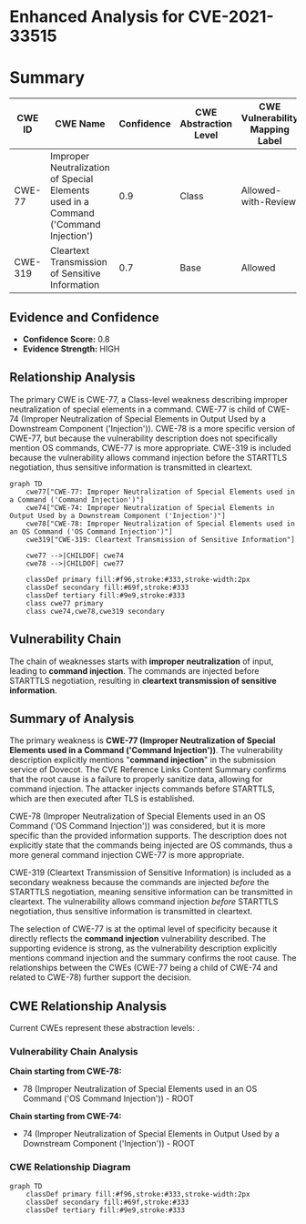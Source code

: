# Enhanced Analysis for CVE-2021-33515

# Summary
| CWE ID | CWE Name | Confidence | CWE Abstraction Level | CWE Vulnerability Mapping Label | CWE-Vulnerability Mapping Notes |
|---|---|---|---|---|---|
| CWE-77 | Improper Neutralization of Special Elements used in a Command ('Command Injection') | 0.9 | Class | Allowed-with-Review | Primary CWE |
| CWE-319 | Cleartext Transmission of Sensitive Information | 0.7 | Base | Allowed | Secondary Candidate |

## Evidence and Confidence

*   **Confidence Score:** 0.8
*   **Evidence Strength:** HIGH

## Relationship Analysis
The primary CWE is CWE-77, a Class-level weakness describing improper neutralization of special elements in a command. CWE-77 is child of CWE-74 (Improper Neutralization of Special Elements in Output Used by a Downstream Component ('Injection')). CWE-78 is a more specific version of CWE-77, but because the vulnerability description does not specifically mention OS commands, CWE-77 is more appropriate. CWE-319 is included because the vulnerability allows command injection before the STARTTLS negotiation, thus sensitive information is transmitted in cleartext.

```mermaid
graph TD
    cwe77["CWE-77: Improper Neutralization of Special Elements used in a Command ('Command Injection')"]
    cwe74["CWE-74: Improper Neutralization of Special Elements in Output Used by a Downstream Component ('Injection')"]
    cwe78["CWE-78: Improper Neutralization of Special Elements used in an OS Command ('OS Command Injection')"]
    cwe319["CWE-319: Cleartext Transmission of Sensitive Information"]
    
    cwe77 -->|CHILDOF| cwe74
    cwe78 -->|CHILDOF| cwe77
    
    classDef primary fill:#f96,stroke:#333,stroke-width:2px
    classDef secondary fill:#69f,stroke:#333
    classDef tertiary fill:#9e9,stroke:#333
    class cwe77 primary
    class cwe74,cwe78,cwe319 secondary
```

## Vulnerability Chain
The chain of weaknesses starts with **improper neutralization** of input, leading to **command injection**. The commands are injected before STARTTLS negotiation, resulting in **cleartext transmission of sensitive information**.

## Summary of Analysis
The primary weakness is **CWE-77 (Improper Neutralization of Special Elements used in a Command ('Command Injection'))**. The vulnerability description explicitly mentions "**command injection**" in the submission service of Dovecot. The CVE Reference Links Content Summary confirms that the root cause is a failure to properly sanitize data, allowing for command injection. The attacker injects commands before STARTTLS, which are then executed after TLS is established.

CWE-78 (Improper Neutralization of Special Elements used in an OS Command ('OS Command Injection')) was considered, but it is more specific than the provided information supports. The description does not explicitly state that the commands being injected are OS commands, thus a more general command injection CWE-77 is more appropriate.

CWE-319 (Cleartext Transmission of Sensitive Information) is included as a secondary weakness because the commands are injected *before* the STARTTLS negotiation, meaning sensitive information can be transmitted in cleartext. The vulnerability allows command injection *before* STARTTLS negotiation, thus sensitive information is transmitted in cleartext.

The selection of CWE-77 is at the optimal level of specificity because it directly reflects the **command injection** vulnerability described. The supporting evidence is strong, as the vulnerability description explicitly mentions command injection and the summary confirms the root cause. The relationships between the CWEs (CWE-77 being a child of CWE-74 and related to CWE-78) further support the decision.


## CWE Relationship Analysis

Current CWEs represent these abstraction levels: .


### Vulnerability Chain Analysis

**Chain starting from CWE-78:**
- 78 (Improper Neutralization of Special Elements used in an OS Command ('OS Command Injection')) - ROOT


**Chain starting from CWE-74:**
- 74 (Improper Neutralization of Special Elements in Output Used by a Downstream Component ('Injection')) - ROOT



### CWE Relationship Diagram

```mermaid
graph TD
    classDef primary fill:#f96,stroke:#333,stroke-width:2px
    classDef secondary fill:#69f,stroke:#333
    classDef tertiary fill:#9e9,stroke:#333
```